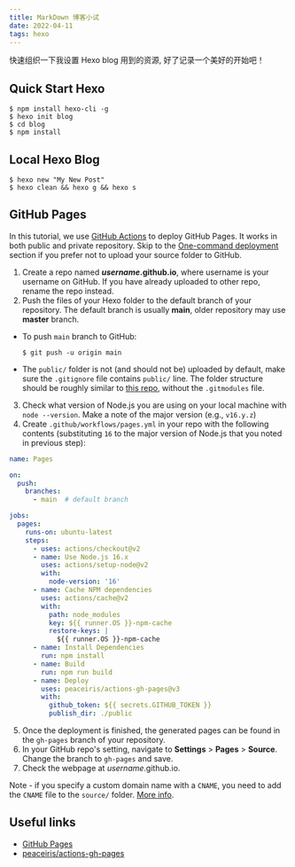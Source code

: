 ```yaml
---
title: MarkDown 博客小试
date: 2022-04-11
tags: hexo
---
```

快速组织一下我设置 Hexo blog 用到的资源, 好了记录一个美好的开始吧！
##  Quick Start Hexo
```shell
$ npm install hexo-cli -g
$ hexo init blog
$ cd blog
$ npm install
```
##  Local Hexo Blog
```shell 
$ hexo new "My New Post"
$ hexo clean && hexo g && hexo s
```

## GitHub Pages
In this tutorial, we use [GitHub Actions](https://docs.github.com/en/actions) to deploy GitHub Pages. It works in both public and private repository. Skip to the [One-command deployment](#One-command-deployment) section if you prefer not to upload your source folder to GitHub.

1. Create a repo named <b>*username*.github.io</b>, where username is your username on GitHub. If you have already uploaded to other repo, rename the repo instead.
2. Push the files of your Hexo folder to the default branch of your repository. The default branch is usually **main**, older repository may use **master** branch.
  - To push `main` branch to GitHub:

    ```
    $ git push -u origin main
    ```
  - The `public/` folder is not (and should not be) uploaded by default, make sure the `.gitignore` file contains `public/` line. The folder structure should be roughly similar to [this repo](https://github.com/hexojs/hexo-starter), without the `.gitmodules` file.

3. Check what version of Node.js you are using on your local machine with `node --version`. Make a note of the major version (e.g., `v16.y.z`)
4. Create `.github/workflows/pages.yml` in your repo with the following contents (substituting `16` to the major version of Node.js that you noted in previous step):

```yml .github/workflows/pages.yml
name: Pages

on:
  push:
    branches:
      - main  # default branch

jobs:
  pages:
    runs-on: ubuntu-latest
    steps:
      - uses: actions/checkout@v2
      - name: Use Node.js 16.x
        uses: actions/setup-node@v2
        with:
          node-version: '16'
      - name: Cache NPM dependencies
        uses: actions/cache@v2
        with:
          path: node_modules
          key: ${{ runner.OS }}-npm-cache
          restore-keys: |
            ${{ runner.OS }}-npm-cache
      - name: Install Dependencies
        run: npm install
      - name: Build
        run: npm run build
      - name: Deploy
        uses: peaceiris/actions-gh-pages@v3
        with:
          github_token: ${{ secrets.GITHUB_TOKEN }}
          publish_dir: ./public
```

5. Once the deployment is finished, the generated pages can be found in the `gh-pages` branch of your repository.
6. In your GitHub repo's setting, navigate to **Settings** > **Pages** > **Source**. Change the branch to `gh-pages` and save.
7. Check the webpage at *username*.github.io.

Note - if you specify a custom domain name with a `CNAME`, you need to add the `CNAME` file to the `source/` folder. [More info](https://docs.github.com/en/pages/configuring-a-custom-domain-for-your-github-pages-site/managing-a-custom-domain-for-your-github-pages-site).

## Useful links

- [GitHub Pages](https://docs.github.com/en/pages)
- [peaceiris/actions-gh-pages](https://github.com/marketplace/actions/github-pages-action)
